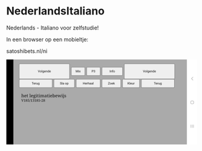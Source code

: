# NederlandsItaliano
Nederlands - Italiano voor zelfstudie!

In een browser op een mobieltje:

satoshibets.nl/ni


![Screenshot](voorbeeld.jpg)
